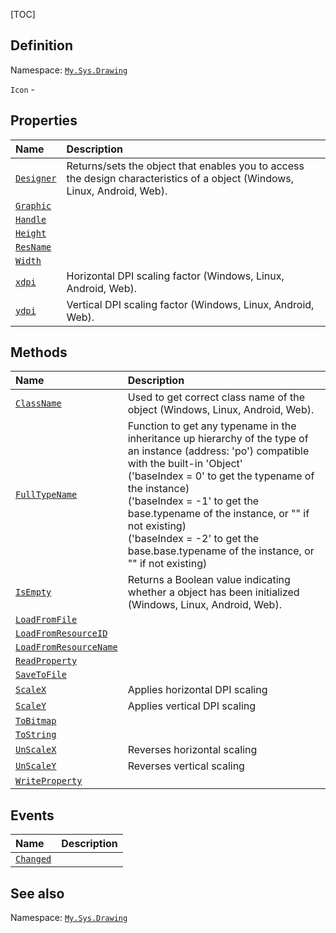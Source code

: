 [TOC]
## Definition
Namespace: [`My.Sys.Drawing`](My.Sys.Drawing.md)

`Icon` - 

## Properties
|Name|Description|
| :------------ | :------------ |
|[`Designer`]("My.Sys.Object.Designer.md")|Returns/sets the object that enables you to access the design characteristics of a object (Windows, Linux, Android, Web).|
|[`Graphic`]("Icon.Graphic.md")||
|[`Handle`]("Icon.Handle.md")||
|[`Height`]("Icon.Height.md")||
|[`ResName`]("Icon.ResName.md")||
|[`Width`]("Icon.Width.md")||
|[`xdpi`]("My.Sys.Object.xdpi.md")|Horizontal DPI scaling factor (Windows, Linux, Android, Web).|
|[`ydpi`]("My.Sys.Object.ydpi.md")|Vertical DPI scaling factor (Windows, Linux, Android, Web).|

## Methods
|Name|Description|
| :------------ | :------------ |
|[`ClassName`]("My.Sys.Object.ClassName.md")|Used to get correct class name of the object (Windows, Linux, Android, Web).|
|[`FullTypeName`]("My.Sys.Object.FullTypeName.md")|Function to get any typename in the inheritance up hierarchy of the type of an instance (address: 'po') compatible with the built-in 'Object' <br>  ('baseIndex =  0' to get the typename of the instance) <br>  ('baseIndex = -1' to get the base.typename of the instance, or "" if not existing) <br>  ('baseIndex = -2' to get the base.base.typename of the instance, or "" if not existing)|
|[`IsEmpty`]("My.Sys.Object.IsEmpty.md")|Returns a Boolean value indicating whether a object has been initialized (Windows, Linux, Android, Web).|
|[`LoadFromFile`]("Icon.LoadFromFile.md")||
|[`LoadFromResourceID`]("Icon.LoadFromResourceID.md")||
|[`LoadFromResourceName`]("Icon.LoadFromResourceName.md")||
|[`ReadProperty`]("Icon.ReadProperty.md")||
|[`SaveToFile`]("Icon.SaveToFile.md")||
|[`ScaleX`]("My.Sys.Object.ScaleX.md")|Applies horizontal DPI scaling|
|[`ScaleY`]("My.Sys.Object.ScaleY.md")|Applies vertical DPI scaling|
|[`ToBitmap`]("Icon.ToBitmap.md")||
|[`ToString`]("Icon.ToString.md")||
|[`UnScaleX`]("My.Sys.Object.UnScaleX.md")|Reverses horizontal scaling|
|[`UnScaleY`]("My.Sys.Object.UnScaleY.md")|Reverses vertical scaling|
|[`WriteProperty`]("Icon.WriteProperty.md")||
## Events
|Name|Description|
| :------------ | :------------ |
|[`Changed`]("Icon.Changed.md") ||
## See also
Namespace: [`My.Sys.Drawing`](My.Sys.Drawing.md)
